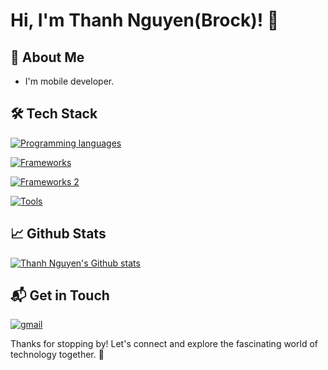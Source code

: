 # Hi, I'm Thanh Nguyen(Brock)! 👋

## 🚀 About Me

- I'm mobile developer.

## 🛠️ Tech Stack

[![Programming languages](https://skillicons.dev/icons?i=dart,js,ts)](https://skillicons.dev)

[![Frameworks](https://skillicons.dev/icons?i=flutter,react&theme=light)](https://skillicons.dev)

[![Frameworks 2](https://skillicons.dev/icons?i=nodejs,mongodb)](https://skillicons.dev)

[![Tools](https://skillicons.dev/icons?i=vscode,git,firebase,figma&theme=light)](https://skillicons.dev)

<!-- ## 🌱 Currently Exploring

- 🚀 Learning Full Stack Web Development
  - Exploring the ins and outs of React and Redux for dynamic front-end experiences.
  - Navigating through the world of React Router for seamless page transitions.
  - Styling with Tailwind CSS to create modern and responsive user interfaces.
  - Building server-side applications with Django, a powerful Python web framework.
  - Diving into PostgreSQL for efficient and scalable database management. -->

 <!-- ## 🏆 Achievements

- 🌟 Completed Hacktoberfest 2023 - Contributed to open source projects and celebrated the spirit of collaboration. -->

## 📈 Github Stats

<a href="https://github.com/thanhnv-dev" title="thanhnv-dev">
<img src="https://github-readme-stats.vercel.app/api?username=thanhnv-dev&show_icons=true&hide_border=true" alt="Thanh Nguyen's Github stats" />
</a>

## 📬 Get in Touch

[![gmail](https://skillicons.dev/icons?i=gmail)](mailto:thanhnv.dev.personal@gmail.com)

Thanks for stopping by! Let's connect and explore the fascinating world of technology together. 🚀
